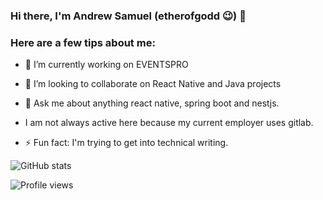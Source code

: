 ### Hi there, I'm Andrew Samuel (etherofgodd 😉) 👋 

<!--
**etherofgodd/etherofgodd** is a ✨ _special_ ✨ repository because its `README.md` (this file) appears on your GitHub profile.
-->

### Here are a few tips about me:

- 🔭 I’m currently working on EVENTSPRO
- 👯 I’m looking to collaborate on React Native and Java projects
- 💬 Ask me about anything react native, spring boot and nestjs.
- I am not always active here because my current employer uses gitlab.

- ⚡ Fun fact: I'm trying to get into technical writing.

![GitHub stats](https://github-readme-stats.vercel.app/api?username=etherofgodd&show_icons=true)

![Profile views](https://gpvc.arturio.dev/etherofgodd) 
